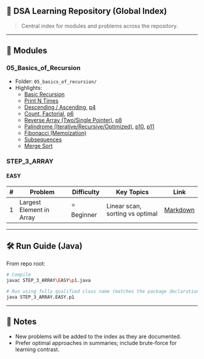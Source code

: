 ## 🚀 DSA Learning Repository (Global Index)

> Central index for modules and problems across the repository.

---

## 📁 Modules

### 05_Basics_of_Recursion
- Folder: `05_basics_of_recursion/`
- Highlights:
  - [Basic Recursion](05_basics_of_recursion/p1_basic_recursion.md)
  - [Print N Times](05_basics_of_recursion/p2_print_n_times.md)
  - [Descending / Ascending](05_basics_of_recursion/p3_print_descending.md), [p4](05_basics_of_recursion/p4_print_ascending.md)
  - [Count, Factorial](05_basics_of_recursion/p5_count_recursion.md), [p6](05_basics_of_recursion/p6_factorial.md)
  - [Reverse Array (Two/Single Pointer)](05_basics_of_recursion/p7_reverse_array_two_pointers.md), [p8](05_basics_of_recursion/p8_reverse_array_single_pointer.md)
  - [Palindrome (Iterative/Recursive/Optimized)](05_basics_of_recursion/p9_palindrome_iterative.md), [p10](05_basics_of_recursion/p10_palindrome_recursive.md), [p11](05_basics_of_recursion/p11_palindrome_optimized.md)
  - [Fibonacci (Memoization)](05_basics_of_recursion/p12_fibonacci_memoization.md)
  - [Subsequences](05_basics_of_recursion/p13_subsequence_notes.md)
  - [Merge Sort](05_basics_of_recursion/p14_merge_sort.md)

### STEP_3_ARRAY

#### EASY
| # | Problem | Difficulty | Key Topics | Link |
|---|---------|------------|------------|------|
| 1 | Largest Element in Array | ⭐ Beginner | Linear scan, sorting vs optimal | [Markdown](STEP_3_ARRAY/EASY/p1_largest_element.md) |

---

## 🛠️ Run Guide (Java)
From repo root:

```bash
# Compile
javac STEP_3_ARRAY\EASY\p1.java

# Run using fully qualified class name (matches the package declaration)
java STEP_3_ARRAY.EASY.p1
```

---

## 📌 Notes
- New problems will be added to the index as they are documented.
- Prefer optimal approaches in summaries; include brute-force for learning contrast.
